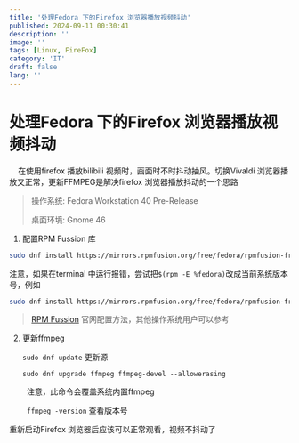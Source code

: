 ```yaml
---
title: '处理Fedora 下的Firefox 浏览器播放视频抖动'
published: 2024-09-11 00:30:41
description: ''
image: ''
tags: [Linux, FireFox]
category: 'IT'
draft: false 
lang: ''
---
```

# 处理Fedora 下的Firefox 浏览器播放视频抖动

    在使用firefox 播放bilibili 视频时，画面时不时抖动抽风。切换Vivaldi 浏览器播放又正常，更新FFMPEG是解决firefox 浏览器播放抖动的一个思路

> 操作系统: Fedora Workstation 40 Pre-Release
> 
> 桌面环境: Gnome 46

1. 配置RPM Fussion 库

```bash
sudo dnf install https://mirrors.rpmfusion.org/free/fedora/rpmfusion-free-release-$(rpm -E %fedora).noarch.rpm https://mirrors.rpmfusion.org/nonfree/fedora/rpmfusion-nonfree-release-$(rpm -E %fedora).noarch.rpm
```

注意，如果在terminal 中运行报错，尝试把`$(rpm -E %fedora)`改成当前系统版本号，例如

```bash
sudo dnf install https://mirrors.rpmfusion.org/free/fedora/rpmfusion-free-release-40.noarch.rpm https://mirrors.rpmfusion.org/nonfree/fedora/rpmfusion-nonfree-release-40.noarch.rpm
```

> [RPM Fussion](https://rpmfusion.org/Configuration) 官网配置方法，其他操作系统用户可以参考

2. 更新ffmpeg
   
   `sudo dnf update` 更新源

   `sudo dnf upgrade ffmpeg ffmpeg-devel --allowerasing`

        注意，此命令会覆盖系统内置ffmpeg 

        `ffmpeg -version` 查看版本号

重新启动Firefox 浏览器后应该可以正常观看，视频不抖动了
